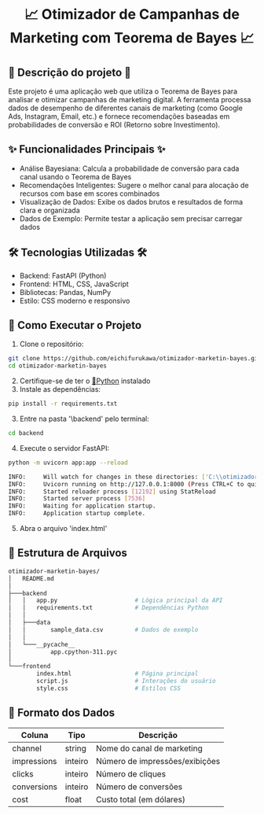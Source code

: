 <h1 align="center">📈 Otimizador de Campanhas de Marketing com Teorema de Bayes 📈</h1>

## 📝 Descrição do projeto 📝
<p align="left">
Este projeto é uma aplicação web que utiliza o Teorema de Bayes para analisar e otimizar campanhas de marketing digital. A ferramenta processa dados de desempenho de diferentes canais de marketing (como Google Ads, Instagram, Email, etc.) e fornece recomendações baseadas em probabilidades de conversão e ROI (Retorno sobre Investimento).
</p>

## ✨ Funcionalidades Principais ✨
- Análise Bayesiana: Calcula a probabilidade de conversão para cada canal usando o Teorema de Bayes
- Recomendações Inteligentes: Sugere o melhor canal para alocação de recursos com base em scores combinados
- Visualização de Dados: Exibe os dados brutos e resultados de forma clara e organizada
- Dados de Exemplo: Permite testar a aplicação sem precisar carregar dados

## 🛠️ Tecnologias Utilizadas 🛠️
- Backend: FastAPI (Python)
- Frontend: HTML, CSS, JavaScript
- Bibliotecas: Pandas, NumPy
- Estilo: CSS moderno e responsivo

## 🚀 Como Executar o Projeto

1. Clone o repositório:
```bash
git clone https://github.com/eichifurukawa/otimizador-marketin-bayes.git
cd otimizador-marketin-bayes
```
2. Certifique-se de ter o [🐍Python](https://www.python.org/downloads/) instalado 
3. Instale as dependências:
```bash
pip install -r requirements.txt
```
3. Entre na pasta '\backend' pelo terminal:
```bash
cd backend
```
4. Execute o servidor FastAPI:
```bash
python -m uvicorn app:app --reload
```
```bash
INFO:     Will watch for changes in these directories: ['C:\\otimizador-marketin-bayes\\backend']
INFO:     Uvicorn running on http://127.0.0.1:8000 (Press CTRL+C to quit)
INFO:     Started reloader process [12192] using StatReload
INFO:     Started server process [7536]
INFO:     Waiting for application startup.
INFO:     Application startup complete.
```
5. Abra o arquivo 'index.html'

## 📂 Estrutura de Arquivos
```bash
otimizador-marketin-bayes/
│   README.md
│
├───backend
│   │   app.py                      # Lógica principal da API
│   │   requirements.txt            # Dependências Python
│   │
│   ├───data
│   │       sample_data.csv         # Dados de exemplo
│   │
│   └───__pycache__
│           app.cpython-311.pyc
│
└───frontend
        index.html                  # Página principal
        script.js                   # Interações do usuário
        style.css                   # Estilos CSS
```

##  🎲 Formato dos Dados

| Coluna       | Tipo     | Descrição                         |
|--------------|----------|-----------------------------------|
| channel      | string   | Nome do canal de marketing        |
| impressions  | inteiro  | Número de impressões/exibições    |
| clicks       | inteiro  | Número de cliques                 |
| conversions  | inteiro  | Número de conversões              |
| cost         | float    | Custo total (em dólares)          |





